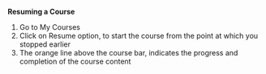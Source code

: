 **Resuming a Course**

1. Go to My Courses
2. Click on Resume option, to start the course from the point at which you stopped earlier
3. The orange line above the course bar, indicates the progress and completion of the course content
